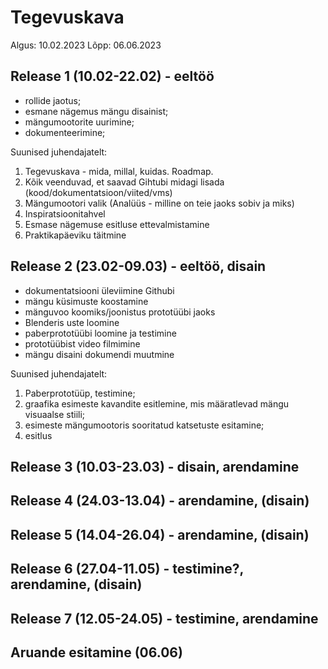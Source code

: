 # Tegevuskava

Algus: 10.02.2023
Lõpp: 06.06.2023

## Release 1 (10.02-22.02) - eeltöö

<ul>
  <li>rollide jaotus;</li>
  <li>esmane nägemus mängu disainist;</li>
  <li>mängumootorite uurimine;</li>
  <li>dokumenteerimine;</li>
</ul>

Suunised juhendajatelt: 

 <ol>
  <li>Tegevuskava - mida, millal, kuidas. Roadmap.</li>
  <li>Kõik veenduvad, et saavad Gihtubi midagi lisada (kood/dokumentatsioon/viited/vms)</li>
  <li>Mängumootori valik (Analüüs - milline on teie jaoks sobiv ja miks)
 </li>
  <li>Inspiratsioonitahvel </li>
  <li>Esmase nägemuse esitluse ettevalmistamine
 </li>
  <li>Praktikapäeviku täitmine
 </li>
</ol>


## Release 2 (23.02-09.03) - eeltöö, disain

<ul>
  <li>dokumentatsiooni üleviimine Githubi</li>
  <li>mängu küsimuste koostamine</li>
  <li>mänguvoo koomiks/joonistus prototüübi jaoks</li>
  <li>Blenderis uste loomine</li>
  <li>paberprototüübi loomine ja testimine</li>
  <li>prototüübist video filmimine</li>
  <li>mängu disaini dokumendi muutmine</li>
</ul>

Suunised juhendajatelt:
<ol>
  <li>Paberprototüüp, testimine;</li>
  <li>graafika esimeste kavandite esitlemine, mis määratlevad mängu visuaalse stiili;</li>
  <li>esimeste mängumootoris sooritatud katsetuste esitamine;</li>
  <li>esitlus</li>
</ol>

## Release 3 (10.03-23.03) - disain, arendamine

## Release 4 (24.03-13.04) - arendamine, (disain)

## Release 5 (14.04-26.04) - arendamine, (disain)

## Release 6 (27.04-11.05) - testimine?, arendamine, (disain)

## Release 7 (12.05-24.05) - testimine, arendamine

## Aruande esitamine (06.06)